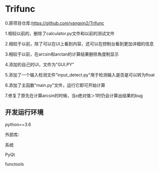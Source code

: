 # Trifunc
0.原项目仓库:https://github.com/yangxin2/Trifunc

1.相较以前的，删除了calculator.py文件和以前的测试文件

2.相较于以前，除了可以在UI上看到内容，还可以在控制台看到更加详细的信息

3.相较于以前，在arcsin和arctan的计算结果删除角度制显示

4.添加的自己的UI，文件为"GUI.PY"

5.添加了一个输入检测文件"input_detect.py"用于检测输入是否是可以转为float

6.添加了主函数"main.py"文件，运行它即可开始计算

7.修复了原先在计算arcsin的时候，当x绝对值＞1时仍会计算出结果的bug
## 开发运行环境
python==3.6

外部库:

系统

PyQt

functools
